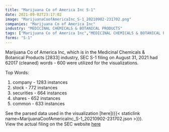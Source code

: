 ```yaml
---
title: "Marijuana Co of America Inc S-1"
date: 2021-09-02T23:17:02
image: "MarijuanaCoofAmericaInc_S-1_20210902-231702.png"
companies: "Marijuana Co of America Inc"
industry: "MEDICINAL CHEMICALS & BOTANICAL PRODUCTS"
tags: ["Marijuana Co of America Inc","MEDICINAL CHEMICALS & BOTANICAL PRODUCTS","08-31-2021","S-1"]
forms: "S-1"
---
```

Marijuana Co of America Inc, which is in the Medicinal Chemicals & Botanical Products [2833] industry, SEC S-1 filing on August 31, 2021 had 62017 (cleaned) words - 600 were utilized for the visualizations.

Top Words:
1. company - 1283 instances
2. stock - 772 instances
3. securities - 664 instances
4. shares - 652 instances
5. common - 633 instances


See the parsed data used in the visualization [here]({{< staticlink name=MarijuanaCoofAmericaInc_S-1_20210902-231702.json >}}).  
View the actual filing on the SEC website [here](https://www.sec.gov/Archives/edgar/data/1078799/0001079973-21-000877.txt)